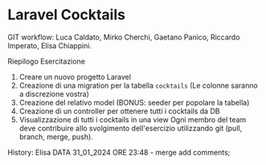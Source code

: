 # Laravel Cocktails 

GIT workflow: Luca Caldato, Mirko Cherchi, Gaetano Panìco, Riccardo Imperato, Elisa Chiappini.

Riepilogo Esercitazione
1. Creare un nuovo progetto Laravel
2. Creazione di una migration per la tabella `cocktails` (Le colonne saranno a discrezione vostra)
3. Creazione del relativo model (BONUS: seeder per popolare la tabella)
4. Creazione di un controller per ottenere tutti i cocktails da DB
5. Visualizzazione di tutti i cocktails in una view
Ogni membro del team deve contribuire allo svolgimento dell'esercizio utilizzando git
(pull, branch, merge, push).

History: Elisa DATA 31_01_2024 ORE 23:48 - merge add comments;